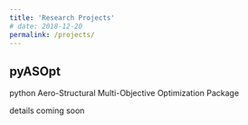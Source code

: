```yaml
---
title: 'Research Projects'
# date: 2018-12-20
permalink: /projects/
---
```


## pyASOpt

python Aero-Structural Multi-Objective Optimization Package

details coming soon

